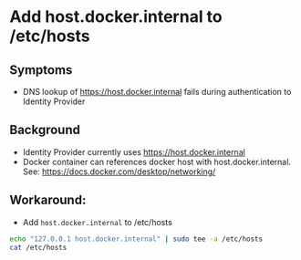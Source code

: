 # Add host.docker.internal to /etc/hosts

## Symptoms
- DNS lookup of https://host.docker.internal fails during authentication to Identity Provider

## Background
- Identity Provider currently uses https://host.docker.internal
- Docker container can references docker host with host.docker.internal. See: https://docs.docker.com/desktop/networking/

## Workaround: 
- Add `host.docker.internal` to /etc/hosts
```bash
echo "127.0.0.1 host.docker.internal" | sudo tee -a /etc/hosts
cat /etc/hosts
```